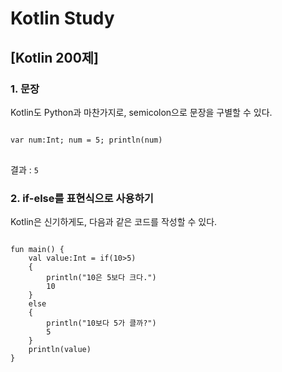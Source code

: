 # Kotlin Study 
## [Kotlin 200제]
### 1. 문장
Kotlin도 Python과 마찬가지로, semicolon으로 문장을 구별할 수 있다.
<pre>
<code>
var num:Int; num = 5; println(num)
</code>
</pre>
결과 : <code>5</code>
### 2. if-else를 표현식으로 사용하기
Kotlin은 신기하게도, 다음과 같은 코드를 작성할 수 있다.
<pre>
<code>
fun main() {
    val value:Int = if(10>5)
    {
        println("10은 5보다 크다.")
        10
    }
    else
    {
     	println("10보다 5가 클까?")
        5
    }
    println(value)
}
</code>
</pre>
